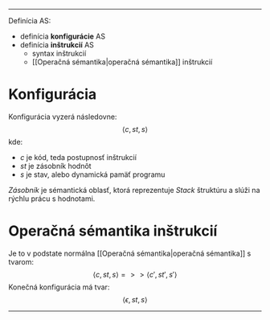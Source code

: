 ***********
Definícia AS:
- definícia **konfigurácie** AS
- definícia **inštrukcií** AS
	- syntax inštrukcií
	- [[Operačná sémantika|operačná sémantika]] inštrukcií

# Konfigurácia
Konfigurácia vyzerá následovne:
$$
\langle c,st,s \rangle
$$
kde: 
- $c$ je kód, teda postupnosť inštrukcií
- $st$ je zásobník hodnôt
- $s$ je stav, alebo dynamická pamäť programu

*Zásobník* je sémantická oblasť, ktorá reprezentuje *Stack* štruktúru a slúži na rýchlu prácu s hodnotami.

# Operačná sémantika inštrukcií

Je to v podstate normálna [[Operačná sémantika|operačná sémantika]] s tvarom:
$$
\langle c,st,s \rangle =>> \langle c',st',s' \rangle
$$
Konečná konfigurácia má tvar:
$$
\langle \epsilon,st,s \rangle
$$



---
